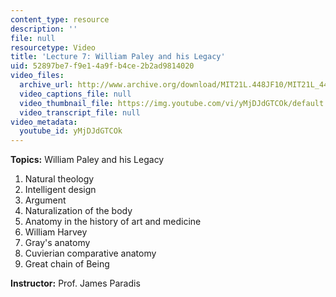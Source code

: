 ```yaml
---
content_type: resource
description: ''
file: null
resourcetype: Video
title: 'Lecture 7: William Paley and his Legacy'
uid: 52897be7-f9e1-4a9f-b4ce-2b2ad9814020
video_files:
  archive_url: http://www.archive.org/download/MIT21L.448JF10/MIT21L_448JF10_lec07_300k.mp4
  video_captions_file: null
  video_thumbnail_file: https://img.youtube.com/vi/yMjDJdGTCOk/default.jpg
  video_transcript_file: null
video_metadata:
  youtube_id: yMjDJdGTCOk
---
```


**Topics:** William Paley and his Legacy

1.  Natural theology
2.  Intelligent design
3.  Argument
4.  Naturalization of the body
5.  Anatomy in the history of art and medicine
6.  William Harvey
7.  Gray's anatomy
8.  Cuvierian comparative anatomy
9.  Great chain of Being

**Instructor:** Prof. James Paradis